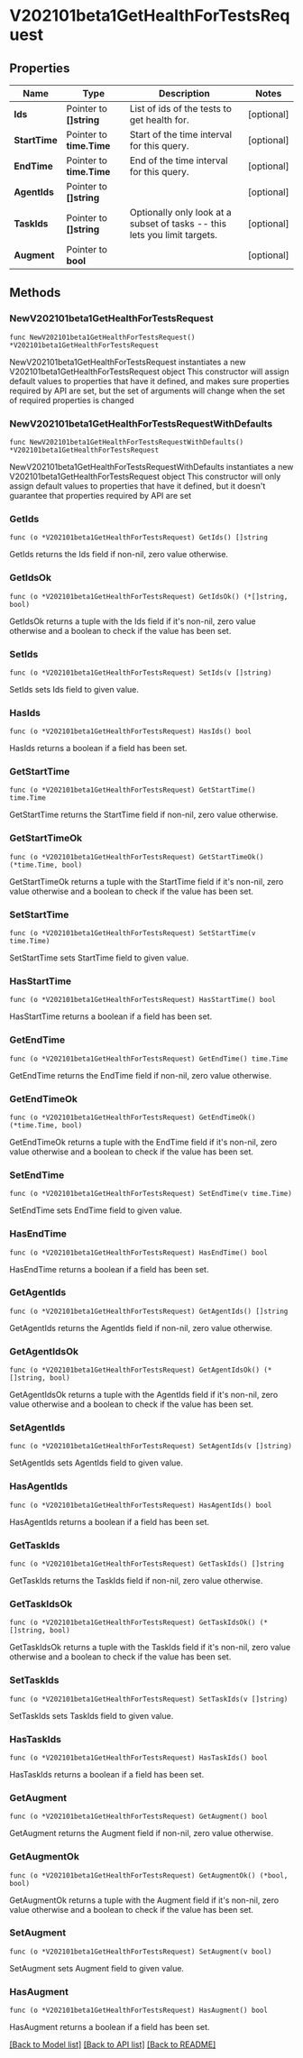 # V202101beta1GetHealthForTestsRequest

## Properties

Name | Type | Description | Notes
------------ | ------------- | ------------- | -------------
**Ids** | Pointer to **[]string** | List of ids of the tests to get health for. | [optional] 
**StartTime** | Pointer to **time.Time** | Start of the time interval for this query. | [optional] 
**EndTime** | Pointer to **time.Time** | End of the time interval for this query. | [optional] 
**AgentIds** | Pointer to **[]string** |  | [optional] 
**TaskIds** | Pointer to **[]string** | Optionally only look at a subset of tasks -- this lets you limit targets. | [optional] 
**Augment** | Pointer to **bool** |  | [optional] 

## Methods

### NewV202101beta1GetHealthForTestsRequest

`func NewV202101beta1GetHealthForTestsRequest() *V202101beta1GetHealthForTestsRequest`

NewV202101beta1GetHealthForTestsRequest instantiates a new V202101beta1GetHealthForTestsRequest object
This constructor will assign default values to properties that have it defined,
and makes sure properties required by API are set, but the set of arguments
will change when the set of required properties is changed

### NewV202101beta1GetHealthForTestsRequestWithDefaults

`func NewV202101beta1GetHealthForTestsRequestWithDefaults() *V202101beta1GetHealthForTestsRequest`

NewV202101beta1GetHealthForTestsRequestWithDefaults instantiates a new V202101beta1GetHealthForTestsRequest object
This constructor will only assign default values to properties that have it defined,
but it doesn't guarantee that properties required by API are set

### GetIds

`func (o *V202101beta1GetHealthForTestsRequest) GetIds() []string`

GetIds returns the Ids field if non-nil, zero value otherwise.

### GetIdsOk

`func (o *V202101beta1GetHealthForTestsRequest) GetIdsOk() (*[]string, bool)`

GetIdsOk returns a tuple with the Ids field if it's non-nil, zero value otherwise
and a boolean to check if the value has been set.

### SetIds

`func (o *V202101beta1GetHealthForTestsRequest) SetIds(v []string)`

SetIds sets Ids field to given value.

### HasIds

`func (o *V202101beta1GetHealthForTestsRequest) HasIds() bool`

HasIds returns a boolean if a field has been set.

### GetStartTime

`func (o *V202101beta1GetHealthForTestsRequest) GetStartTime() time.Time`

GetStartTime returns the StartTime field if non-nil, zero value otherwise.

### GetStartTimeOk

`func (o *V202101beta1GetHealthForTestsRequest) GetStartTimeOk() (*time.Time, bool)`

GetStartTimeOk returns a tuple with the StartTime field if it's non-nil, zero value otherwise
and a boolean to check if the value has been set.

### SetStartTime

`func (o *V202101beta1GetHealthForTestsRequest) SetStartTime(v time.Time)`

SetStartTime sets StartTime field to given value.

### HasStartTime

`func (o *V202101beta1GetHealthForTestsRequest) HasStartTime() bool`

HasStartTime returns a boolean if a field has been set.

### GetEndTime

`func (o *V202101beta1GetHealthForTestsRequest) GetEndTime() time.Time`

GetEndTime returns the EndTime field if non-nil, zero value otherwise.

### GetEndTimeOk

`func (o *V202101beta1GetHealthForTestsRequest) GetEndTimeOk() (*time.Time, bool)`

GetEndTimeOk returns a tuple with the EndTime field if it's non-nil, zero value otherwise
and a boolean to check if the value has been set.

### SetEndTime

`func (o *V202101beta1GetHealthForTestsRequest) SetEndTime(v time.Time)`

SetEndTime sets EndTime field to given value.

### HasEndTime

`func (o *V202101beta1GetHealthForTestsRequest) HasEndTime() bool`

HasEndTime returns a boolean if a field has been set.

### GetAgentIds

`func (o *V202101beta1GetHealthForTestsRequest) GetAgentIds() []string`

GetAgentIds returns the AgentIds field if non-nil, zero value otherwise.

### GetAgentIdsOk

`func (o *V202101beta1GetHealthForTestsRequest) GetAgentIdsOk() (*[]string, bool)`

GetAgentIdsOk returns a tuple with the AgentIds field if it's non-nil, zero value otherwise
and a boolean to check if the value has been set.

### SetAgentIds

`func (o *V202101beta1GetHealthForTestsRequest) SetAgentIds(v []string)`

SetAgentIds sets AgentIds field to given value.

### HasAgentIds

`func (o *V202101beta1GetHealthForTestsRequest) HasAgentIds() bool`

HasAgentIds returns a boolean if a field has been set.

### GetTaskIds

`func (o *V202101beta1GetHealthForTestsRequest) GetTaskIds() []string`

GetTaskIds returns the TaskIds field if non-nil, zero value otherwise.

### GetTaskIdsOk

`func (o *V202101beta1GetHealthForTestsRequest) GetTaskIdsOk() (*[]string, bool)`

GetTaskIdsOk returns a tuple with the TaskIds field if it's non-nil, zero value otherwise
and a boolean to check if the value has been set.

### SetTaskIds

`func (o *V202101beta1GetHealthForTestsRequest) SetTaskIds(v []string)`

SetTaskIds sets TaskIds field to given value.

### HasTaskIds

`func (o *V202101beta1GetHealthForTestsRequest) HasTaskIds() bool`

HasTaskIds returns a boolean if a field has been set.

### GetAugment

`func (o *V202101beta1GetHealthForTestsRequest) GetAugment() bool`

GetAugment returns the Augment field if non-nil, zero value otherwise.

### GetAugmentOk

`func (o *V202101beta1GetHealthForTestsRequest) GetAugmentOk() (*bool, bool)`

GetAugmentOk returns a tuple with the Augment field if it's non-nil, zero value otherwise
and a boolean to check if the value has been set.

### SetAugment

`func (o *V202101beta1GetHealthForTestsRequest) SetAugment(v bool)`

SetAugment sets Augment field to given value.

### HasAugment

`func (o *V202101beta1GetHealthForTestsRequest) HasAugment() bool`

HasAugment returns a boolean if a field has been set.


[[Back to Model list]](../README.md#documentation-for-models) [[Back to API list]](../README.md#documentation-for-api-endpoints) [[Back to README]](../README.md)


